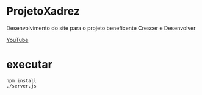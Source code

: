 # ProjetoXadrez
Desenvolvimento do site para o projeto beneficente Crescer e Desenvolver

[YouTube](https://www.youtube.com/@CrescereDesenvolver)

# executar

```
npm install
./server.js
```